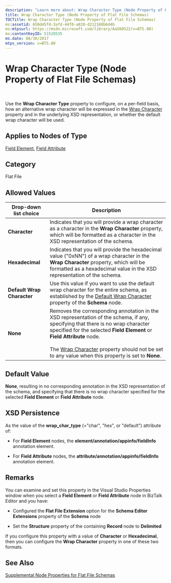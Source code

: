 ```yaml
---
description: "Learn more about: Wrap Character Type (Node Property of Flat File Schemas)"
title: Wrap Character Type (Node Property of Flat File Schemas)
TOCTitle: Wrap Character Type (Node Property of Flat File Schemas)
ms:assetid: 650d45fd-3afd-44f0-a828-d212168b6d4b
ms:mtpsurl: https://msdn.microsoft.com/library/Aa560522(v=BTS.80)
ms:contentKeyID: 51528535
ms.date: 08/30/2017
mtps_version: v=BTS.80
---
```


# Wrap Character Type (Node Property of Flat File Schemas)

 

Use the **Wrap Character Type** property to configure, on a per-field basis, how an alternative wrap character will be expressed in the [Wrap Character](wrap-character-node-property-of-flat-file-schemas.md) property and in the underlying XSD representation, or whether the default wrap character will be used.

## Applies to Nodes of Type

[Field Element](field-element-node-properties.md), [Field Attribute](field-attribute-node-properties.md)

## Category

Flat File

## Allowed Values

<table>
<thead>
<tr class="header">
<th>Drop-down list choice</th>
<th>Description</th>
</tr>
</thead>
<tbody>
<tr class="odd">
<td><strong>Character</strong></td>
<td>Indicates that you will provide a wrap character as a character in the <strong>Wrap Character</strong> property, which will be formatted as a character in the XSD representation of the schema.</td>
</tr>
<tr class="even">
<td><strong>Hexadecimal</strong></td>
<td>Indicates that you will provide the hexadecimal value (&quot;0xNN&quot;) of a wrap character in the <strong>Wrap Character</strong> property, which will be formatted as a hexadecimal value in the XSD representation of the schema.</td>
</tr>
<tr class="odd">
<td><strong>Default Wrap Character</strong></td>
<td>Use this value if you want to use the default wrap character for the entire schema, as established by the <a href="default-wrap-character-node-property-of-flat-file-schemas.md">Default Wrap Character</a> property of the <strong>Schema</strong> node.</td>
</tr>
<tr class="even">
<td><strong>None</strong></td>
<td>Removes the corresponding annotation in the XSD representation of the schema, if any, specifying that there is no wrap character specified for the selected <strong>Field Element</strong> or <strong>Field Attribute</strong> node.<br />
<br />
The <a href="wrap-character-node-property-of-flat-file-schemas.md">Wrap Character</a> property should not be set to any value when this property is set to <strong>None</strong>.</td>
</tr>
</tbody>
</table>


## Default Value

**None**, resulting in no corresponding annotation in the XSD representation of the schema, and specifying that there is no wrap character specified for the selected **Field Element** or **Field Attribute** node.

## XSD Persistence

As the value of the **wrap\_char\_type** (="char", "hex", or "default") attribute of:

  - For **Field Element** nodes, the **element/annotation/appinfo/fieldInfo** annotation element.

  - For **Field Attribute** nodes, the **attribute/annotation/appinfo/fieldInfo** annotation element.

## Remarks

You can examine and set this property in the Visual Studio Properties window when you select a **Field Element** or **Field Attribute** node in BizTalk Editor and you have:

  - Configured the **Flat File Extension** option for the **Schema Editor Extensions** property of the **Schema** node

  - Set the **Structure** property of the containing **Record** node to **Delimited**

If you configure this property with a value of **Character** or **Hexadecimal**, then you can configure the **Wrap Character** property in one of these two formats.

## See Also

[Supplemental Node Properties for Flat File Schemas](supplemental-node-properties-for-flat-file-schemas.md)

